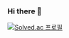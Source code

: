 ### Hi there 👋
[![Solved.ac
프로필](http://mazassumnida.wtf/api/v2/generate_badge?boj=dnjsdud2257)](https://solved.ac/dnjsdud2257)

<!--
**wonyoung2257/wonyoung2257** is a ✨ _special_ ✨ repository because its `README.md` (this file) appears on your GitHub profile.

Here are some ideas to get you started:

- 🔭 I’m currently working on ...
- 🌱 I’m currently learning ...
- 👯 I’m looking to collaborate on ...
- 🤔 I’m looking for help with ...
- 💬 Ask me about ...
- 📫 How to reach me: ...
- 😄 Pronouns: ...
- ⚡ Fun fact: ...
-->
